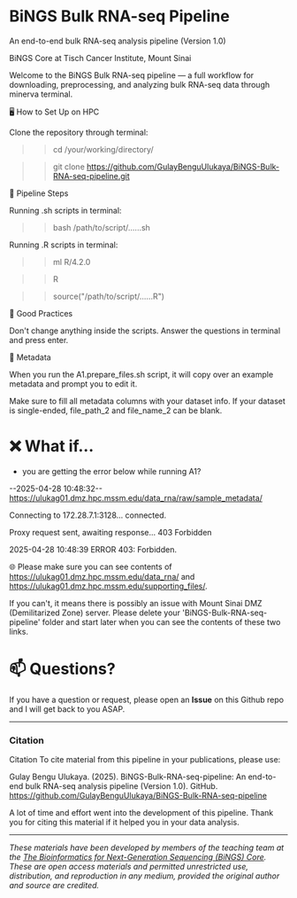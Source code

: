 # BiNGS Bulk RNA-seq Pipeline
An end-to-end bulk RNA-seq analysis pipeline (Version 1.0)

BiNGS Core	at Tisch Cancer Institute, Mount Sinai

Welcome to the BiNGS Bulk RNA-seq pipeline — a full workflow for downloading, preprocessing, and analyzing bulk RNA-seq data through minerva terminal.

🖥️ How to Set Up on HPC

Clone the repository through terminal:

>> cd /your/working/directory/

>> git clone https://github.com/GulayBenguUlukaya/BiNGS-Bulk-RNA-seq-pipeline.git

🔄 Pipeline Steps

Running .sh scripts in terminal:

>> bash /path/to/script/......sh
  
  
Running .R scripts in terminal:

>> ml R/4.2.0
  
>> R
  
>> source("/path/to/script/......R")
  

🧹 Good Practices

Don't change anything inside the scripts. Answer the questions in terminal and press enter.

🔖 Metadata

When you run the A1.prepare_files.sh script, it will copy over an example metadata and prompt you to edit it. 

Make sure to fill all metadata columns with your dataset info. If your dataset is single-ended, file_path_2 and file_name_2 can be blank.


# ❌ What if...
- you are getting the error below while running A1?
  
--2025-04-28 10:48:32--  https://ulukag01.dmz.hpc.mssm.edu/data_rna/raw/sample_metadata/
  
Connecting to 172.28.7.1:3128... connected.

Proxy request sent, awaiting response... 403 Forbidden

2025-04-28 10:48:39 ERROR 403: Forbidden.

🌐 Please make sure you can see contents of https://ulukag01.dmz.hpc.mssm.edu/data_rna/ and https://ulukag01.dmz.hpc.mssm.edu/supporting_files/.

If you can't, it means there is possibly an issue with Mount Sinai DMZ (Demilitarized Zone) server. Please delete your 'BiNGS-Bulk-RNA-seq-pipeline' folder and start later when you can see the contents of these two links.

# 📫 Questions?
If you have a question or request, please open an **Issue** on this Github repo and I will get back to you ASAP.

---

### Citation

Citation
To cite material from this pipeline in your publications, please use:

Gulay Bengu Ulukaya. (2025). BiNGS-Bulk-RNA-seq-pipeline: An end-to-end bulk RNA-seq analysis pipeline (Version 1.0). GitHub. https://github.com/GulayBenguUlukaya/BiNGS-Bulk-RNA-seq-pipeline

A lot of time and effort went into the development of this pipeline. Thank you for citing this material if it helped you in your data analysis.

---

*These materials have been developed by members of the teaching team at the [The Bioinformatics for Next-Generation Sequencing (BiNGS) Core](https://bings.mssm.edu/). These are open access materials and permitted unrestricted use, distribution, and reproduction in any medium, provided the original author and source are credited.*


